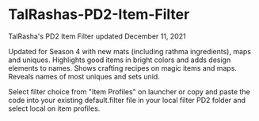 # TalRashas-PD2-Item-Filter <br>
TalRasha's PD2 Item Filter updated December 11, 2021 <br>

Updated for Season 4 with new mats (including rathma ingredients), maps and uniques. Highlights good items in bright colors and adds design elements to names. Shows crafting recipes on magic items and maps. Reveals names of most uniques and sets unid.<br>

Select filter choice from "Item Profiles" on launcher or copy and paste the code into your existing default.filter file in your local filter PD2 folder and select local on item profiles.
